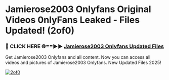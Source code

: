 # Jamierose2003 Onlyfans Original Videos 0nlyFans Leaked - Files Updated! (2of0)

<h3>🔴 CLICK HERE 🌐==►► <a href="https://tinyurl.com/ehrbuxhb" rel="nofollow">Jamierose2003 Onlyfans Updated Files</a></h3>

Get Jamierose2003 Onlyfans and all content. Now you can access all videos and pictures of Jamierose2003 Onlyfans. New Updated Files 2025!

[![2of0](https://i.imgur.com/lVYEuWS.gif)](https://tinyurl.com/ehrbuxhb)

